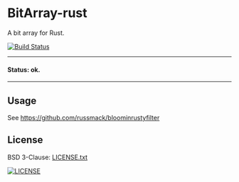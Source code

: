 # BitArray-rust

A bit array for Rust.

[![Build Status](https://travis-ci.org/russmack/bitarray-rust.svg?branch=master)](https://travis-ci.org/russmack/bitarray-rust)

---
#### Status: ok.
----

## Usage
See https://github.com/russmack/bloominrustyfilter

## License
BSD 3-Clause: [LICENSE.txt](LICENSE.txt)

[<img alt="LICENSE" src="http://img.shields.io/pypi/l/Django.svg?style=flat-square"/>](LICENSE.txt)

